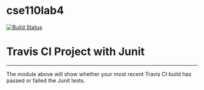 # cse110lab4
[![Build Status](https://travis-ci.org/kec056/cse110lab4.svg?branch=master)](https://travis-ci.org/kec056/cse110lab4)
# Travis CI Project with Junit
----------
The module above will show whether your most recent Travis CI
build has passed or failed the Junit tests. 
